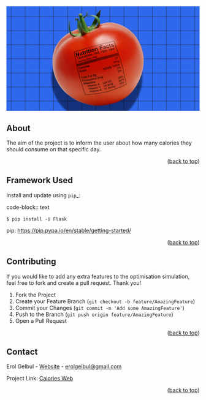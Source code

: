 <div id="top"></div>

<div style="text-align:center"><img src="images/cover.png" /></div>

<!-- ABOUT THE PROJECT -->
## About

The aim of the project is to inform the user about how many calories they should consume on that specific day.


<p align="right">(<a href="#top">back to top</a>)</p>


<!-- TECH -->
## Framework Used

Install and update using `pip`_:

code-block:: text

    $ pip install -U Flask

pip: https://pip.pypa.io/en/stable/getting-started/

<p align="right">(<a href="#top">back to top</a>)</p>


<!-- CONTRIBUTING -->
## Contributing

If you would like to add any extra features to the optimisation simulation, feel free to fork and create a pull request. Thank you!

1. Fork the Project
2. Create your Feature Branch (`git checkout -b feature/AmazingFeature`)
3. Commit your Changes (`git commit -m 'Add some AmazingFeature'`)
4. Push to the Branch (`git push origin feature/AmazingFeature`)
5. Open a Pull Request

<p align="right">(<a href="#top">back to top</a>)</p>


<!-- CONTACT -->
## Contact

Erol Gelbul - [Website](http://www.erolgelbul.com) - erolgelbul@gmail.com

Project Link: [Calories Web](https://github.com/ErolGelbul/calories-web)

<p align="right">(<a href="#top">back to top</a>)</p>
